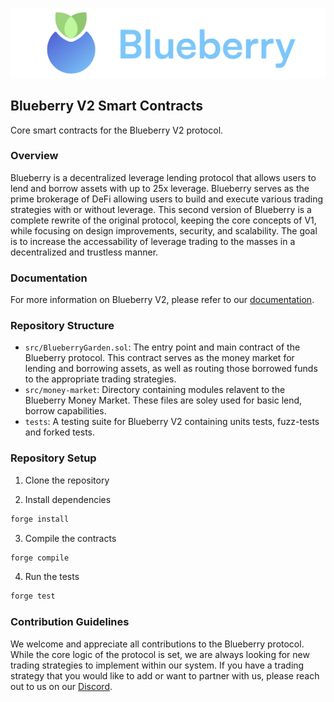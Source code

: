 
![Blueberry Logo](./blueberry-logo.png)
## Blueberry V2 Smart Contracts
Core smart contracts for the Blueberry V2 protocol.

### Overview
Blueberry is a decentralized leverage lending protocol that allows users to lend and borrow assets with up to 25x leverage. Blueberry serves as the prime brokerage of DeFi allowing users to build and execute various trading strategies with or without leverage. This second version of Blueberry is a complete rewrite of the original protocol, keeping the core concepts of V1, while focusing on design improvements, security, and scalability. The goal is to increase the accessability of leverage trading to the masses in a decentralized and trustless manner. 

### Documentation
For more information on Blueberry V2, please refer to our [documentation](https://docs.blueberry.garden/).

### Repository Structure
- `src/BlueberryGarden.sol`: The entry point and main contract of the Blueberry protocol. This contract serves as the money market for lending and borrowing assets, as well as routing those borrowed funds to the appropriate trading strategies.
- `src/money-market`: Directory containing modules relavent to the Blueberry Money Market. These files are soley used for basic lend, borrow capabilities.
- `tests`: A testing suite for Blueberry V2 containing units tests, fuzz-tests and forked tests.

### Repository Setup
1. Clone the repository

2. Install dependencies
```bash
forge install
```

3. Compile the contracts
```bash
forge compile
```

4. Run the tests
```bash
forge test
```

### Contribution Guidelines
We welcome and appreciate all contributions to the Blueberry protocol. While the core logic of the protocol is set, we are always looking for new trading strategies to implement within our system. If you have a trading strategy that you would like to add or want to partner with us, please reach out to us on our [Discord](https://discord.gg/blueberry).